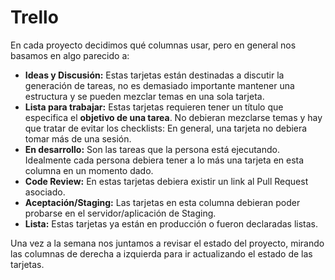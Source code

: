Trello
======

En cada proyecto decidimos qué columnas usar, pero en general nos basamos en algo parecido a:

  - **Ideas y Discusión:** Estas tarjetas están destinadas a discutir la generación de tareas, no es demasiado importante mantener una estructura y se pueden mezclar temas en una sola tarjeta.
  - **Lista para trabajar:** Estas tarjetas requieren tener un título que especifica el **objetivo de una tarea**. No debieran mezclarse temas y hay que tratar de evitar los checklists: En general, una tarjeta no debiera tomar más de una sesión.
  - **En desarrollo:** Son las tareas que la persona está ejecutando. Idealmente cada persona debiera tener a lo más una tarjeta en esta columna en un momento dado.
  - **Code Review:** En estas tarjetas debiera existir un link al Pull Request asociado.
  - **Aceptación/Staging:** Las tarjetas en esta columna debieran poder probarse en el servidor/aplicación de Staging.
  - **Lista:** Estas tarjetas ya están en producción o fueron declaradas listas.

Una vez a la semana nos juntamos a revisar el estado del proyecto, mirando las columnas de derecha a izquierda para ir actualizando el estado de las tarjetas.
